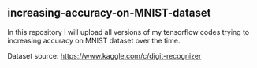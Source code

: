 ## increasing-accuracy-on-MNIST-dataset

In this repository I will upload all versions of my tensorflow codes trying to increasing accuracy on MNIST dataset over the time.

Dataset source: https://www.kaggle.com/c/digit-recognizer
